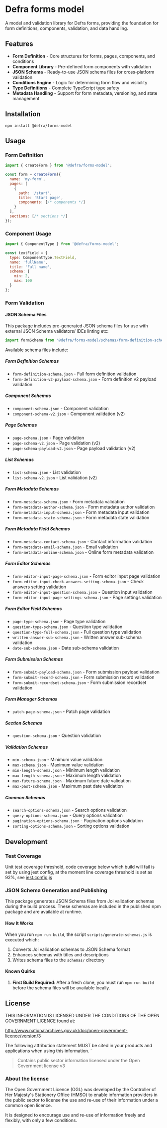 # Defra forms model

A model and validation library for Defra forms, providing the foundation for form definitions, components, validation, and data handling.

## Features

- **Form Definition** - Core structures for forms, pages, components, and conditions
- **Component Library** - Pre-defined form components with validation
- **JSON Schema** - Ready-to-use JSON schema files for cross-platform validation
- **Conditions Engine** - Logic for determining form flow and visibility
- **Type Definitions** - Complete TypeScript type safety
- **Metadata Handling** - Support for form metadata, versioning, and state management

## Installation

```shell
npm install @defra/forms-model
```

## Usage

### Form Definition

```javascript
import { createForm } from '@defra/forms-model';

const form = createForm({
  name: 'my-form',
  pages: [
    {
      path: '/start',
      title: 'Start page',
      components: [/* components */]
    }
  ],
  sections: [/* sections */]
});
```

### Component Usage

```javascript
import { ComponentType } from '@defra/forms-model';

const textField = {
  type: ComponentType.TextField,
  name: 'fullName',
  title: 'Full name',
  schema: {
    min: 2,
    max: 100
  }
};
```

### Form Validation

#### JSON Schema Files

This package includes pre-generated JSON schema files for use with external JSON Schema validators/ IDEs linting etc:

```javascript
import formSchema from '@defra/forms-model/schemas/form-definition-schema.json';
```

Available schema files include:

##### Form Definition Schemas

- `form-definition-schema.json` - Full form definition validation
- `form-definition-v2-payload-schema.json` - Form definition v2 payload validation

##### Component Schemas

- `component-schema.json` - Component validation
- `component-schema-v2.json` - Component validation (v2)

##### Page Schemas

- `page-schema.json` - Page validation
- `page-schema-v2.json` - Page validation (v2)
- `page-schema-payload-v2.json` - Page payload validation (v2)

##### List Schemas

- `list-schema.json` - List validation
- `list-schema-v2.json` - List validation (v2)

##### Form Metadata Schemas

- `form-metadata-schema.json` - Form metadata validation
- `form-metadata-author-schema.json` - Form metadata author validation
- `form-metadata-input-schema.json` - Form metadata input validation
- `form-metadata-state-schema.json` - Form metadata state validation

##### Form Metadata Field Schemas

- `form-metadata-contact-schema.json` - Contact information validation
- `form-metadata-email-schema.json` - Email validation
- `form-metadata-online-schema.json` - Online form metadata validation

##### Form Editor Schemas

- `form-editor-input-page-schema.json` - Form editor input page validation
- `form-editor-input-check-answers-setting-schema.json` - Check answers setting validation
- `form-editor-input-question-schema.json` - Question input validation
- `form-editor-input-page-settings-schema.json` - Page settings validation

##### Form Editor Field Schemas

- `page-type-schema.json` - Page type validation
- `question-type-schema.json` - Question type validation
- `question-type-full-schema.json` - Full question type validation
- `written-answer-sub-schema.json` - Written answer sub-schema validation
- `date-sub-schema.json` - Date sub-schema validation

##### Form Submission Schemas

- `form-submit-payload-schema.json` - Form submission payload validation
- `form-submit-record-schema.json` - Form submission record validation
- `form-submit-recordset-schema.json` - Form submission recordset validation

##### Form Manager Schemas

- `patch-page-schema.json` - Patch page validation

##### Section Schemas

- `question-schema.json` - Question validation

##### Validation Schemas

- `min-schema.json` - Minimum value validation
- `max-schema.json` - Maximum value validation
- `min-length-schema.json` - Minimum length validation
- `max-length-schema.json` - Maximum length validation
- `max-future-schema.json` - Maximum future date validation
- `max-past-schema.json` - Maximum past date validation

##### Common Schemas

- `search-options-schema.json` - Search options validation
- `query-options-schema.json` - Query options validation
- `pagination-options-schema.json` - Pagination options validation
- `sorting-options-schema.json` - Sorting options validation

## Development

### Test Coverage

Unit test coverage threshold, code coverage below which build will fail is set by using jest config, at the moment line coverage threshold is set as 92%, see [jest.config.js](jest.config.js)

### JSON Schema Generation and Publishing

This package generates JSON Schema files from Joi validation schemas during the build process. These schemas are included in the published npm package and are available at runtime.

#### How It Works

When you run `npm run build`, the script `scripts/generate-schemas.js` is executed which:

1. Converts Joi validation schemas to JSON Schema format
2. Enhances schemas with titles and descriptions
3. Writes schema files to the `schemas/` directory

#### Known Quirks

1. **First Build Required**: After a fresh clone, you must run `npm run build` before the schema files will be available locally.

## License

THIS INFORMATION IS LICENSED UNDER THE CONDITIONS OF THE OPEN GOVERNMENT LICENCE found at:

http://www.nationalarchives.gov.uk/doc/open-government-licence/version/3

The following attribution statement MUST be cited in your products and applications when using this information.
`

> Contains public sector information licensed under the Open Government license v3

### About the license

The Open Government Licence (OGL) was developed by the Controller of Her Majesty's Stationery Office (HMSO) to enable information providers in the public sector to license the use and re-use of their information under a common open licence.

It is designed to encourage use and re-use of information freely and flexibly, with only a few conditions.
